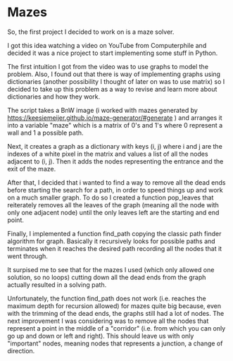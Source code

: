 # Mazes
So, the first project I decided to work on is a maze solver. 

I got this idea watching a video on YouTube from Computerphile and decided it was a nice 
project to start implementing some stuff in Python.

The first intuition I got from the video was to use graphs to model the problem.
Also, I found out that there is way of implementing graphs using dictionaries (another 
possibility I thought of later on was to use matrix) so I decided to take up this problem
as a way to revise and learn more about dictionaries and how they work.

The script takes a BnW image (i worked with mazes generated by 
https://keesiemeijer.github.io/maze-generator/#generate ) and arranges it into a variable 
"maze" which is a matrix of 0's and 1's where 0 represent a wall and 1 a possible path.

Next, it creates a graph as a dictionary with keys (i, j) where i and j are the indexes of
a white pixel in the matrix and values a list of all the nodes adjacent to (i, j).
Then it adds the nodes representing the entrance and the exit of the maze.

After that, I decided that i wanted to find a way to remove all the dead ends before starting
the search for a path, in order to speed things up and work on a much smaller graph.
To do so I created a function pop_leaves that reiterately removes all the leaves of the graph
(meaning all the node with only one adjacent node) until the only leaves left are the starting 
and end point.

Finally, I implemented a function find_path copying the classic path finder algorithm for graph.
Basically it recursively looks for possible paths and terminates when it reaches the desired 
path recording all the nodes that it went through.

It surpised me to see that for the mazes I used (which only allowed one solution, so no loops)
cutting down all the dead ends from the graph actually resulted in a solving path.

Unfortunately, the function find_path does not work (i.e. reaches the maximum depth for 
recursion allowed) for mazes quite big because, even with the trimming of the dead ends, the 
graphs still had a lot of nodes. The next improvement I was considering was to remove all the 
nodes that represent a point in the middle of a "corridor" (i.e. from which you can only go up
and down or left and right). This should leave us with only "important" nodes, meaning nodes 
that represents a junction, a change of direction.





